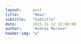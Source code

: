 ```yaml
---
layout:     post
title:      "News"
subtitle:   "Subtitle"
date:       2015-11-12 12:00:00
author:     "Andrés Moreno"
header-img: "w"
---
```

